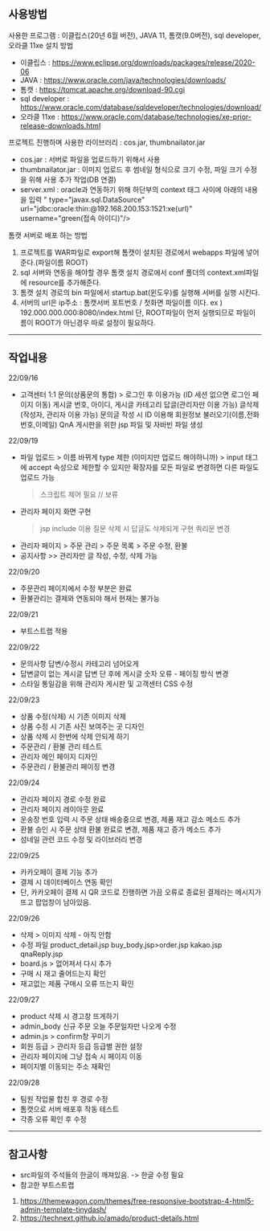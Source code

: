 ## 사용방법

사용한 프로그램 : 이클립스(20년 6월 버전), JAVA 11,  톰캣(9.0버전),  sql developer, 오라클 11xe
설치 방법 
  - 이클립스 :  https://www.eclipse.org/downloads/packages/release/2020-06
  - JAVA :  https://www.oracle.com/java/technologies/downloads/
  - 톰캣 : https://tomcat.apache.org/download-90.cgi
  - sql developer : https://www.oracle.com/database/sqldeveloper/technologies/download/
  - 오라클 11xe : https://www.oracle.com/database/technologies/xe-prior-release-downloads.html
  
프로젝트 진행하며 사용한 라이브러리 :  cos.jar, thumbnailator.jar
 - cos.jar : 서버로 파일을 업로드하기 위해서 사용
 - thumbnailator.jar : 이미지 업로드 후 썸네일 형식으로 크기 수정, 파일 크기 수정을 위해 사용
추가 작업(DB 연결)
  - server.xml :  oracle과 연동하기 위해 하단부의 context 태그 사이에 아래의 내용을 입력
  <Resource auth="Container" driverClassName="oracle.jdbc.driver.OracleDriver" maxActive="100" maxIdle="30" maxWait="10000" name="jdbc/oracle" password="1234 (접속 비밀번호)"/> " type="javax.sql.DataSource" url="jdbc:oracle:thin:@192.168.200.153:1521:xe(url)" username="green(접속 아이디)"/>
  
톰캣 서버로 배포 하는 방법 
1. 프로젝트를 WAR파일로 export해 톰캣이 설치된 경로에서 webapps 파일에 넣어준다.(파일이름 ROOT)
2. sql 서버와 연동을 해야할 경우 톰캣 설치 경로에서 conf 폴더의 context.xml파일에 resource를 추가해준다.
3. 톰캣 설치 경로의 bin 파일에서 startup.bat(윈도우)를 실행해 서버를 실행 시킨다.
4. 서버의 url은 ip주소 : 톰캣서버 포트번호 / 첫화면 파일이름 이다.
    ex ) 192.000.000.000:8080/index.html
    단, ROOT파일이 먼저 실행되므로 파일이름이 ROOT가 아닌경우 따로 설정이 필요하다.
    
-----
## 작업내용

22/09/16
- 고객센터
  1:1 문의(상품문의 통합) > 로그인 후 이용가능 (ID 세션 없으면 로그인 페이지 이동)
  게시글 번호, 아이디, 게시글 카테고리
  답글(관리자만 이용 가능)
  글삭제(작성자, 관리자 이용 가능)
  문의글 작성 시 ID 이용해 회원정보 불러오기(이름,전화번호,이메일)
  QnA 게시판을 위한 jsp 파일 및 자바빈 파일 생성
  
22/09/19
- 파일 업로드 > 이름 바뀌게
  type 제한 (이미지만 업로드 해야하니까) > input 태그에 accept 속성으로 제한할 수 있지만
  확장자를 모든 파일로 변경하면 다른 파일도 업로드 가능
  > 스크립트 제어 필요	// 보류
- 관리자 페이지 화면 구현
  >jsp include 이용 
  질문 삭제 시 답글도 삭제되게 구현
  > 쿼리문 변경
- 관리자 페이지 > 주문 관리 > 주문 목록 > 주문 수정, 환불
- 공지사항 >> 관리자만 글 작성, 수정, 삭제 가능

22/09/20 
- 주문관리 페이지에서 수정 부분은 완료
- 환불관리는 결제와 연동되야 해서 현재는 불가능

22/09/21
- 부트스트랩 적용

22/09/22
- 문의사항 답변/수정시 카테고리 넘어오게
- 답변글이 없는 게시글 답변 단 후에 게시글 숫자 오류 - 페이징 방식 변경
- 스타일 통일감을 위해 관리자 게시판 및 고객센터 CSS 수정

22/09/23
- 상품 수정(삭제) 시 기존 이미지 삭제
- 상품 수정 시 기존 사진 보여주는 곳 디자인
- 상품 삭제 시 한번에 삭제 안되게 하기
- 주문관리 / 환불 관리 테스트
- 관리자 메인 페이지 디자인
- 주문관리 / 환불관리 페이징 변경

22/09/24
- 관리자 페이지 경로 수정 완료
- 관리자 페이지 레이아웃 완료
- 운송장 번호 입력 시 주문 상태 배송중으로 변경, 제품 재고 감소 메소드 추가
- 환불 승인 시 주문 상태 환불 완료로 변경, 제품 재고 증가 메소드 추가
- 섬네일 관련 코드 수정 및 라이브러리 변경

22/09/25
- 카카오페이 결제 기능 추가
- 결제 시 데이터베이스 연동 확인
- 단, 카카오페이 결제 시 QR 코드로 진행하면 가끔 오류로 종료된 결제라는 메시지가 뜨고 팝업창이 남아있음.

22/09/26
- 삭제 > 이미지 삭제 - 아직 안함
- 수정 파일
  product_detail.jsp
  buy_body.jsp>order.jsp
  kakao.jsp
  qnaReply.jsp
- board.js > 없어져서 다시 추가
- 구매 시 재고 줄어드는지 확인
- 재고없는 제품 구매시 오류 뜨는지 확인

22/09/27
- product 삭제 시 경고창 뜨게하기
- admin_body 신규 주문 오늘 주문일자만 나오게 수정
- admin.js > confirm창 꾸미기
- 회원 등급 > 관리자 등급
  등급별 권한 설정
- 관리자 페이지에 그냥 접속 시 페이지 이동
- 페이지별 이동되는 주소 재확인

22/09/28
- 팀원 작업물 합친 후 경로 수정
- 톰캣으로 서버 배포후 작동 테스트
- 각종 오류 확인 후 수정

----
## 참고사항

- src파일의 주석들의 한글이 깨져있음. -> 한글 수정 필요
- 참고한 부트스트랩
 1. https://themewagon.com/themes/free-responsive-bootstrap-4-html5-admin-template-tinydash/
 2. https://technext.github.io/amado/product-details.html
